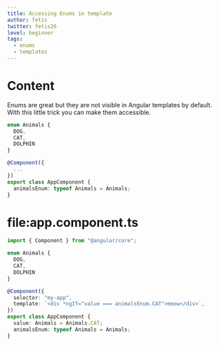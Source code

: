 ```yaml
---
title: Accessing Enums in template
author: fetis
twitter: fetis26
level: beginner
tags:
  - enums
  - templates
---
```

# Content
Enums are great but they are not visible in Angular templates by default. 
With this little trick you can make them accessible.

```typescript
enum Animals {
  DOG,
  CAT,
  DOLPHIN
}

@Component({
  ...
})
export class AppComponent {
  animalsEnum: typeof Animals = Animals;
}
```

# file:app.component.ts
```typescript
import { Component } from "@angular/core";

enum Animals {
  DOG,
  CAT,
  DOLPHIN
}

@Component({
  selector: "my-app",
  template: `<div *ngIf="value === animalsEnum.CAT">meow</div>`,
})
export class AppComponent {
  value: Animals = Animals.CAT;
  animalsEnum: typeof Animals = Animals;
}
```
